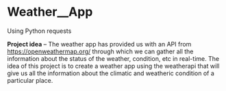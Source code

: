 # Weather__App
Using Python requests


<b>Project idea</b> – The weather app has provided us with an API from https://openweathermap.org/ through which we can gather
all the information about the status of the weather, condition, etc in real-time. The idea of this project is to create a weather app 
using the weatherapi that will give us all the information about the climatic and weatheric condition of a particular place.
